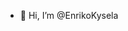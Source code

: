 - 👋 Hi, I’m @EnrikoKysela

<!---
EnrikoKysela/EnrikoKysela is a ✨ special ✨ repository because its `README.md` (this file) appears on your GitHub profile.
You can click the Preview link to take a look at your changes.
--->
